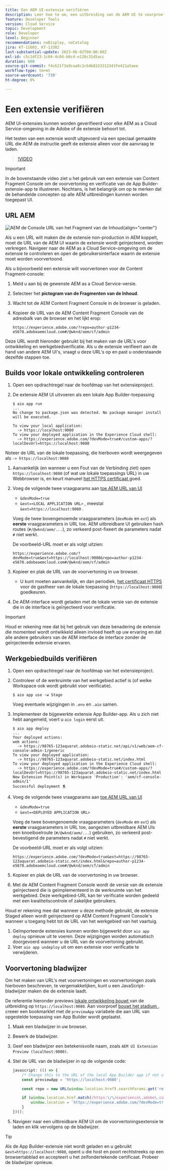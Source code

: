 ```yaml
---
title: Een AEM UI-extensie verifiëren
description: Leer hoe te om, een uitbreiding van de AEM UI te voorproef te testen en te verifiëren alvorens aan productie op te stellen.
feature: Developer Tools
version: Cloud Service
topic: Development
role: Developer
level: Beginner
recommendations: noDisplay, noCatalog
jira: KT-11603, KT-13382
last-substantial-update: 2023-06-02T00:00:00Z
exl-id: c5c1df23-1c04-4c04-b0cd-e126c31d5acc
duration: 600
source-git-commit: f4c621f3a9caa8c2c64b8323312343fe421a5aee
workflow-type: tm+mt
source-wordcount: '739'
ht-degree: 0%

---
```


# Een extensie verifiëren

AEM UI-extensies kunnen worden geverifieerd voor elke AEM as a Cloud Service-omgeving in de Adobe of de extensie behoort tot.

Het testen van een extensie wordt uitgevoerd via een speciaal gemaakte URL die AEM de instructie geeft de extensie alleen voor die aanvraag te laden.

>[!VIDEO](https://video.tv.adobe.com/v/3412877?quality=12&learn=on)

>[!IMPORTANT]
>
> In de bovenstaande video ziet u het gebruik van een extensie van Content Fragment Console om de voorvertoning en verificatie van de App Builder-extensie-app te illustreren. Nochtans, is het belangrijk om op te merken dat de behandelde concepten op alle AEM uitbreidingen kunnen worden toegepast UI.

## URL AEM

![ AEM de Console URL van het Fragment van de Inhoud ](./assets/verify/content-fragment-console-url.png){align="center"}

Als u een URL wilt maken die de extensie non-production in AEM koppelt, moet de URL van de AEM UI waarin de extensie wordt geïnjecteerd, worden verkregen. Navigeer naar de AEM as a Cloud Service-omgeving om de extensie te controleren en open de gebruikersinterface waarin de extensie moet worden voorvertoond.

Als u bijvoorbeeld een extensie wilt voorvertonen voor de Content Fragment-console:

1. Meld u aan bij de gewenste AEM as a Cloud Service-versie.
1. Selecteer het __pictogram van de Fragmenten van de Inhoud__.
1. Wacht tot de AEM Content Fragment Console in de browser is geladen.
1. Kopieer de URL van de AEM Content Fragment Console van de adresbalk van de browser en het lijkt erop:

   ```
   https://experience.adobe.com/?repo=author-p1234-e5678.adobeaemcloud.com#/@wknd/aem/cf/admin
   ```

Deze URL wordt hieronder gebruikt bij het maken van de URL&#39;s voor ontwikkeling en werkgebiedverificatie. Als u de extensie verifieert aan de hand van andere AEM UI&#39;s, vraagt u deze URL&#39;s op en past u onderstaande dezelfde stappen toe.

## Builds voor lokale ontwikkeling controleren

1. Open een opdrachtregel naar de hoofdmap van het extensieproject.
1. De extensie AEM UI uitvoeren als een lokale App Builder-toepassing

   ```shell
   $ aio app run
   ...
   No change to package.json was detected. No package manager install will be executed.
   
   To view your local application:
     -> https://localhost:9080
   To view your deployed application in the Experience Cloud shell:
     -> https://experience.adobe.com/?devMode=true#/custom-apps/?localDevUrl=https://localhost:9080
   ```

Noteer de URL van de lokale toepassing, die hierboven wordt weergegeven als `-> https://localhost:9080`

1. Aanvankelijk (en wanneer u een Fout van de Verbinding ziet) open `https://localhost:9080` (of wat uw lokale toepassings URL) in uw Webbrowser is, en keurt manueel [ het HTTPS certificaat ](https://developer.adobe.com/uix/docs/services/aem-cf-console-admin/extension-development/#accepting-the-certificate-first-time-users) goed.
1. Voeg de volgende twee vraagparams aan [ toe AEM URL van UI ](#aem-ui-url)
   + `&devMode=true`
   + `&ext=<LOCAL APPLICATION URL>` , meestal `&ext=https://localhost:9080` .

   Voeg de twee bovengenoemde vraagparameters (`devMode` en `ext`) als __eerste__ vraagparameters in URL toe. AEM uitbreidbare UI gebruiken hash routes (`#/@wknd/aem/...`), zo verkeerd post-fixeert de parameters nadat `#` niet werkt.

   De voorbeeld-URL moet er als volgt uitzien:

   ```
   https://experience.adobe.com/?devMode=true&ext=https://localhost:9080&repo=author-p1234-e5678.adobeaemcloud.com#/@wknd/aem/cf/admin
   ```

1. Kopieer en plak de URL van de voorvertoning in uw browser.

   + U kunt moeten aanvankelijk, en dan periodiek, [ het certificaat HTTPS ](https://developer.adobe.com/uix/docs/services/aem-cf-console-admin/extension-development/#accepting-the-certificate-first-time-users) voor de gastheer van de lokale toepassing (`https://localhost:9080`) goedkeuren.

1. De AEM-interface wordt geladen met de lokale versie van de extensie die in de interface is geïnjecteerd voor verificatie.

>[!IMPORTANT]
>
>Houd er rekening mee dat bij het gebruik van deze benadering de extensie die momenteel wordt ontwikkeld alleen invloed heeft op uw ervaring en dat alle andere gebruikers van de AEM interface de interface zonder de geïnjecteerde extensie ervaren.

## Werkgebiedbuilds verifiëren

1. Open een opdrachtregel naar de hoofdmap van het extensieproject.
1. Controleer of de werkruimte van het werkgebied actief is (of welke Workspace ook wordt gebruikt voor verificatie).

   ```shell
   $ aio app use -w Stage
   ```

   Voeg eventuele wijzigingen in `.env` en `.aio` samen.

1. Implementeer de bijgewerkte extensie App Builder-app. Als u zich niet hebt aangemeld, voert u `aio login` eerst uit.

   ```shell
   $ aio app deploy
   ...
   Your deployed actions:
   web actions:
     -> https://98765-123aquarat.adobeio-static.net/api/v1/web/aem-cf-console-admin-1/generic 
   To view your deployed application:
     -> https://98765-123aquarat.adobeio-static.net/index.html
   To view your deployed application in the Experience Cloud shell:
     -> https://experience.adobe.com/?devMode=true#/custom-apps/?localDevUrl=https://98765-123aquarat.adobeio-static.net/index.html
   New Extension Point(s) in Workspace 'Production': 'aem/cf-console-admin/1'
   Successful deployment 🏄
   ```

1. Voeg de volgende twee vraagparams aan [ toe AEM URL van UI ](#aem-ui-url)
   + `&devMode=true`
   + `&ext=<DEPLOYED APPLICATION URL>`

   Voeg de twee bovengenoemde vraagparameters (`devMode` en `ext`) als __eerste__ vraagparameters in URL toe, aangezien uitbreidbare AEM UIs een knoeiboelroute (`#/@wknd/aem/...`) gebruiken, zo verkeerd post-bevestigend de parameters nadat `#` niet werkt.

   De voorbeeld-URL moet er als volgt uitzien:

   ```
   https://experience.adobe.com/?devMode=true&ext=https://98765-123aquarat.adobeio-static.net/index.html&repo=author-p1234-e5678.adobeaemcloud.com#/@wknd/aem/cf/admin
   ```

1. Kopieer en plak de URL van de voorvertoning in uw browser.
1. Met de AEM Content Fragment Console wordt de versie van de extensie geïnjecteerd die is geïmplementeerd in de werkruimte van het werkgebied. Deze werkgebied-URL kan ter verificatie worden gedeeld met een kwaliteitscontrole of zakelijke gebruikers.

Houd er rekening mee dat wanneer u deze methode gebruikt, de extensie Staged alleen wordt geïnjecteerd op AEM Content Fragment Console&#39;s wanneer u toegang hebt tot de URL van het werkgebied van het vaartuig.

1. Geïmporteerde extensies kunnen worden bijgewerkt door `aio app deploy` opnieuw uit te voeren. Deze wijzigingen worden automatisch doorgevoerd wanneer u de URL van de voorvertoning gebruikt.
1. Voer `aio app undeploy` uit om een extensie voor verificatie te verwijderen.

## Voorvertoning bladwijzer

Om het maken van URL&#39;s met voorvertoningen en voorvertoningen zoals hierboven beschreven, te vergemakkelijken, kunt u een JavaScript-bladwijzer maken die de extensie laadt.

De referentie hieronder previews [ lokale ontwikkeling bouwt ](#verify-local-development-builds) van de uitbreiding op `https://localhost:9080`. Aan voorproef [ bouwt het stadium ](#verify-stage-builds), creeer een bookmarklet met de `previewApp` variabele die aan URL van opgestelde toepassing van App Builder wordt geplaatst.

1. Maak een bladwijzer in uw browser.
1. Bewerk de bladwijzer.
1. Geef een bladwijzer een betekenisvolle naam, zoals `AEM UI Extension Preview (localhost:9080)`.
1. Stel de URL van de bladwijzer in op de volgende code:

   ```javascript
   javascript: (() => {
       /* Change this to the URL of the local App Builder app if not using https://localhost:9080 */
       const previewApp = 'https://localhost:9080';
   
       const repo = new URL(window.location.href).searchParams.get('repo');
   
       if (window.location.href.match(/https:\/\/experience\.adobe\.com\/.*\/aem\/cf\/(editor|admin)\/.*/i)) {
           window.location = `https://experience.adobe.com/?devMode=true&ext=${previewApp}&repo=${repo}${window.location.hash}`;
       } 
   })();
   ```

1. Navigeer naar een uitbreidbare AEM UI om de voorvertoningsextensie te laden en klik vervolgens op de bladwijzer.

>[!TIP]
>
> Als de App Builder-extensie niet wordt geladen en u gebruikt `&ext=https://localhost:9080`, opent u die host en poort rechtstreeks op een browsertabblad en accepteert u het zelfondertekende certificaat. Probeer de bladwijzer opnieuw.
